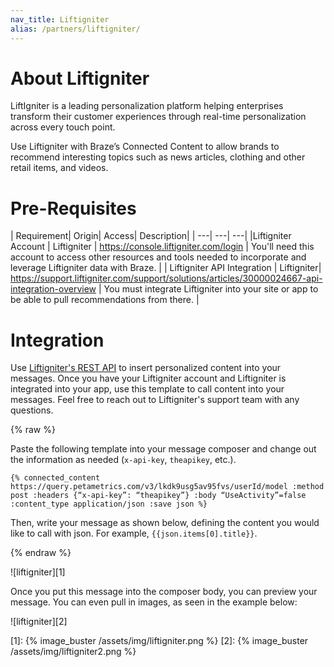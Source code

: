 ```yaml
---
nav_title: Liftigniter
alias: /partners/liftigniter/
---
```


# About Liftigniter

LiftIgniter is a leading personalization platform helping enterprises transform their customer experiences through real-time personalization across every touch point.

Use Liftigniter with Braze’s Connected Content to allow brands to recommend interesting topics such as news articles, clothing and other retail items, and videos.

# Pre-Requisites

| Requirement| Origin| Access| Description|
| ---| ---| ---|
|Liftigniter Account | Liftigniter | https://console.liftigniter.com/login | You'll need this account to access other resources and tools needed to incorporate and leverage Liftigniter data with Braze. |
| Liftigniter API Integration | Liftigniter| https://support.liftigniter.com/support/solutions/articles/30000024667-api-integration-overview | You must integrate Liftigniter into your site or app to be able to pull recommendations from there. |

# Integration

Use [Liftigniter's REST API](https://documenter.getpostman.com/view/2166502/liftigniter/7TFGvSV#9bdf75da-edd6-45ec-9c28-a0edefad1389) to insert personalized content into your messages. Once you have your Liftigniter account and Liftigniter is integrated into your app, use this template to call content into your messages. Feel free to reach out to Liftigniter's support team with any questions.

{% raw %}

Paste the following template into your message composer and change out the information as needed (`x-api-key`, `theapikey`, etc.).

```
{% connected_content https://query.petametrics.com/v3/lkdk9usg5av95fvs/userId/model :method post :headers {“x-api-key”: “theapikey”} :body “UseActivity”=false :content_type application/json :save json %}
```

Then, write your message as shown below, defining the content you would like to call with json. For example, `{{json.items[0].title}}`.

{% endraw %}

![liftigniter][1]

Once you put this message into the composer body, you can preview your message. You can even pull in images, as seen in the example below:

![liftigniter][2]

[1]: {% image_buster /assets/img/liftigniter.png %}
[2]: {% image_buster /assets/img/liftigniter2.png %}
